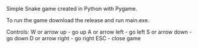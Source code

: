 Simple Snake game created in Python with Pygame.

To run the game download the release and run main.exe.

Controls:
W or arrow up - go up
A or arrow left - go left
S or arrow down - go down
D or arrow right - go right
ESC - close game
